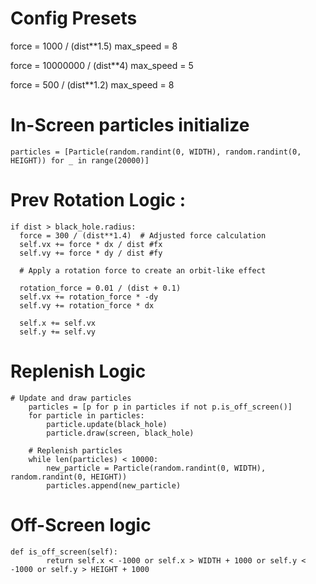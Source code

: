 # Config Presets

  force = 1000 / (dist**1.5)
  max_speed = 8

  force = 10000000 / (dist**4)
  max_speed = 5

  force = 500 / (dist**1.2)
  max_speed = 8

# In-Screen particles initialize

```
particles = [Particle(random.randint(0, WIDTH), random.randint(0, HEIGHT)) for _ in range(20000)]

```


# Prev Rotation Logic :

```
if dist > black_hole.radius:
  force = 300 / (dist**1.4)  # Adjusted force calculation
  self.vx += force * dx / dist #fx
  self.vy += force * dy / dist #fy

  # Apply a rotation force to create an orbit-like effect

  rotation_force = 0.01 / (dist + 0.1)
  self.vx += rotation_force * -dy
  self.vy += rotation_force * dx
  
  self.x += self.vx
  self.y += self.vy

```

# Replenish Logic

```
# Update and draw particles
    particles = [p for p in particles if not p.is_off_screen()]
    for particle in particles:
        particle.update(black_hole)
        particle.draw(screen, black_hole)

    # Replenish particles
    while len(particles) < 10000:
        new_particle = Particle(random.randint(0, WIDTH), random.randint(0, HEIGHT))
        particles.append(new_particle)
```

# Off-Screen logic

```
def is_off_screen(self):
        return self.x < -1000 or self.x > WIDTH + 1000 or self.y < -1000 or self.y > HEIGHT + 1000
        
```